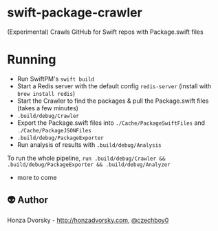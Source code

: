 # swift-package-crawler
(Experimental) Crawls GitHub for Swift repos with Package.swift files

# Running

- Run SwiftPM's `swift build`
- Start a Redis server with the default config `redis-server` (install with `brew install redis`)
- Start the Crawler to find the packages & pull the Package.swift files (takes a few minutes)
- `.build/debug/Crawler`
- Export the Package.swift files into `./Cache/PackageSwiftFiles` and `./Cache/PackageJSONFiles`
- `.build/debug/PackageExporter`
- Run analysis of results with `.build/debug/Analysis`

To run the whole pipeline, `run .build/debug/Crawler && .build/debug/PackageExporter && .build/debug/Analyzer`

- more to come

:alien: Author
------
Honza Dvorsky - http://honzadvorsky.com, [@czechboy0](http://twitter.com/czechboy0)
